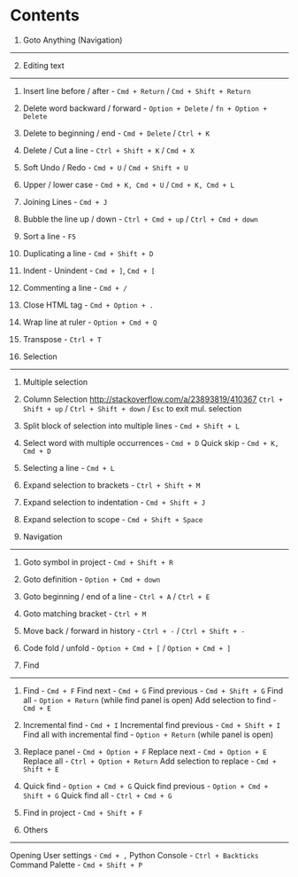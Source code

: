Contents
=========

1. Goto Anything (Navigation)
------------------------------

2. Editing text
----------------

1.  Insert line before / after - `Cmd + Return` / `Cmd + Shift + Return`
2.  Delete word backward / forward - `Option + Delete` / `fn + Option + Delete`
3.  Delete to beginning / end - `Cmd + Delete` / `Ctrl + K`
4.  Delete / Cut a line - `Ctrl + Shift + K` / `Cmd + X`
5.  Soft Undo / Redo - `Cmd + U` / `Cmd + Shift + U`
6.  Upper / lower case - `Cmd + K, Cmd + U` / `Cmd + K, Cmd + L`
7.  Joining Lines - `Cmd + J`
8.  Bubble the line up / down - `Ctrl + Cmd + up` / `Ctrl + Cmd + down`
9.  Sort a line - `F5`
10. Duplicating a line - `Cmd + Shift + D`
11. Indent - Unindent - `Cmd + ]`, `Cmd + [`
12. Commenting a line - `Cmd + /`
13. Close HTML tag - `Cmd + Option + .`
14. Wrap line at ruler - `Option + Cmd + Q`
15. Transpose - `Ctrl + T`

3. Selection
-------------

1.  Multiple selection
2.  Column Selection
      http://stackoverflow.com/a/23893819/410367
      `Ctrl + Shift + up` / `Ctrl + Shift + down` / `Esc` to exit mul. selection
3.  Split block of selection into multiple lines - `Cmd + Shift + L`
4.  Select word with multiple occurrences - `Cmd + D`
    Quick skip - `Cmd + K, Cmd + D`
5.  Selecting a line - `Cmd + L`
6.  Expand selection to brackets - `Ctrl + Shift + M`
7.  Expand selection to indentation - `Cmd + Shift + J`
8.  Expand selection to scope - `Cmd + Shift + Space`


4. Navigation
--------------

1.  Goto symbol in project - `Cmd + Shift + R`
2.  Goto definition - `Option + Cmd + down`
3.  Goto beginning / end of a line - `Ctrl + A` / `Ctrl + E`
4.  Goto matching bracket - `Ctrl + M`
5.  Move back / forward in history - `Ctrl + -` / `Ctrl + Shift + -`
6.  Code fold / unfold - `Option + Cmd + [` / `Option + Cmd + ]`

5. Find
--------

1.  Find - `Cmd + F`
    Find next - `Cmd + G`
    Find previous - `Cmd + Shift + G`
    Find all - `Option + Return` (while find panel is open)
    Add selection to find - `Cmd + E`
2.  Incremental find - `Cmd + I`
    Incremental find previous - `Cmd + Shift + I`
    Find all with incremental find - `Option + Return` (while panel is open)
3.  Replace panel - `Cmd + Option + F`
    Replace next - `Cmd + Option + E`
    Replace all - `Ctrl + Option + Return`
    Add selection to replace - `Cmd + Shift + E`
4.  Quick find - `Option + Cmd + G`
    Quick find previous - `Option + Cmd + Shift + G`
    Quick find all - `Ctrl + Cmd + G`
5.  Find in project - `Cmd + Shift + F`

6. Others
----------

Opening User settings - `Cmd + ,`
Python Console - `Ctrl + Backticks`
Command Palette - `Cmd + Shift + P`




